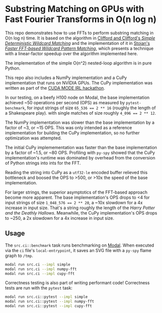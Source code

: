 # Substring Matching on GPUs with Fast Fourier Transforms in O(n log n)

This repo demonstrates how to use FFTs to perform substring matching in O(n log n) time.
It is based on the algorithm in
[Clifford and Clifford's _Simple Deterministic Wildcard Matching_](https://www.cs.cmu.edu/afs/cs/academic/class/15750-s16/Handouts/WildCards2006.pdf)
and the implementation of it in
[Stoian's _Faster FFT-based Wildcard Pattern Matching_](https://dl.acm.org/doi/10.1145/3555041.3589391),
which presents a technique with a linear-factor speedup over the algorithm
implemented here.

The implementation of the simple O(n^2) nested-loop algorithm
is in pure Python.

This repo also includes a NumPy implementation
and a CuPy implementation that runs on NVIDIA GPUs.
The CuPy implementation was written as part of the
[CUDA MODE IRL hackathon](https://events.accel.com/cudamode).

In our testing, on a beefy H100 node on Modal,
the base implementation achieved ~50 operations per second (OPS) as measured by `pytest-benchmark`,
for input strings of size `65_536 == 2 ** 16`
(roughly the length of a Shakespeare play).
with single matches of size roughly `4_096 == 2 ** 12`.

The NumPy implementation was slower than the base implementation by a factor of ~3,
or ~15 OPS.
This was only intended as a reference implementation for building the CuPy implementation, so no further optimization was attempted.

The initial CuPy implemementation was faster than the base implementation by a factor of ~1.5,
or ~80 OPS.
Profiling with `py-spy` showed that the CuPy implementation's
runtime was dominated by overhead
from the conversion of Python strings into ints for the FFT.

Reading the string into CuPy as a `utf32-le` encoded buffer relieved this bottleneck
and boosed the OPS to >500, or >10x the speed of the base implementation.

For larger strings, the superior asymptotics of the FFT-based approach
become more apparent.
The base implementation's OPS drops to <4 for input strings of size `1_048_576 == 2 ** 20`, a ~10x slowdown for a 4x increase in input size.
That's a string roughly the length of the _Harry Potter and the Deathly Hallows_.
Meanwhile, the CuPy implementation's OPS drops to ~250, a 2x slowdown for a 4x increase in input size.


## Usage

The `src.ci::benchmark` task runs benchmarking on [Modal](https://modal.com).
When executed via the `ci` file's `local-entrypoint`,
it saves an SVG file with a `py-spy` flame graph to `/tmp`.

```bash
modal run src.ci --impl simple
modal run src.ci --impl numpy-fft
modal run src.ci --impl cupy-fft
```

Correctness testing is also part of writing performant code!
Correctness tests are run with the `pytest` task:

```bash
modal run src.ci::pytest --impl simple
modal run src.ci::pytest --impl numpy-fft
modal run src.ci::pytest --impl cupy-fft
```
